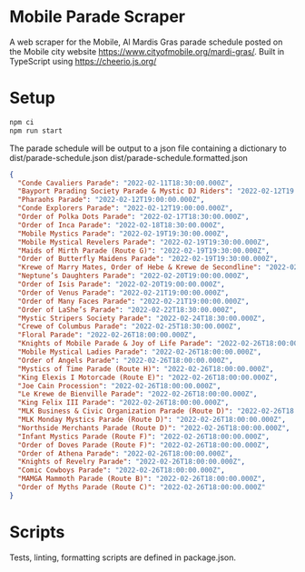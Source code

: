 # Mobile Parade Scraper

A web scraper for the Mobile, Al Mardis Gras parade schedule posted on the
Mobile city website https://www.cityofmobile.org/mardi-gras/. Built in
TypeScript using https://cheerio.js.org/

# Setup

```bash
npm ci
npm run start
```

The parade schedule will be output to a json file containing a dictionary to
dist/parade-schedule.json
dist/parade-schedule.formatted.json

```json
{
  "Conde Cavaliers Parade": "2022-02-11T18:30:00.000Z",
  "Bayport Parading Society Parade & Mystic DJ Riders": "2022-02-12T19:00:00.000Z",
  "Pharaohs Parade": "2022-02-12T19:00:00.000Z",
  "Conde Explorers Parade": "2022-02-12T19:00:00.000Z",
  "Order of Polka Dots Parade": "2022-02-17T18:30:00.000Z",
  "Order of Inca Parade": "2022-02-18T18:30:00.000Z",
  "Mobile Mystics Parade": "2022-02-19T19:30:00.000Z",
  "Mobile Mystical Revelers Parade": "2022-02-19T19:30:00.000Z",
  "Maids of Mirth Parade (Route G)": "2022-02-19T19:30:00.000Z",
  "Order of Butterfly Maidens Parade": "2022-02-19T19:30:00.000Z",
  "Krewe of Marry Mates, Order of Hebe & Krewe de Secondline": "2022-02-19T19:30:00.000Z",
  "Neptune’s Daughters Parade": "2022-02-20T19:00:00.000Z",
  "Order of Isis Parade": "2022-02-20T19:00:00.000Z",
  "Order of Venus Parade": "2022-02-21T19:00:00.000Z",
  "Order of Many Faces Parade": "2022-02-21T19:00:00.000Z",
  "Order of LaShe’s Parade": "2022-02-22T18:30:00.000Z",
  "Mystic Stripers Society Parade": "2022-02-24T18:30:00.000Z",
  "Crewe of Columbus Parade": "2022-02-25T18:30:00.000Z",
  "Floral Parade": "2022-02-26T18:00:00.000Z",
  "Knights of Mobile Parade & Joy of Life Parade": "2022-02-26T18:00:00.000Z",
  "Mobile Mystical Ladies Parade": "2022-02-26T18:00:00.000Z",
  "Order of Angels Parade": "2022-02-26T18:00:00.000Z",
  "Mystics of Time Parade (Route H)": "2022-02-26T18:00:00.000Z",
  "King Elexis I Motorcade (Route E)": "2022-02-26T18:00:00.000Z",
  "Joe Cain Procession": "2022-02-26T18:00:00.000Z",
  "Le Krewe de Bienville Parade": "2022-02-26T18:00:00.000Z",
  "King Felix III Parade": "2022-02-26T18:00:00.000Z",
  "MLK Business & Civic Organization Parade (Route D)": "2022-02-26T18:00:00.000Z",
  "MLK Monday Mystics Parade (Route D)": "2022-02-26T18:00:00.000Z",
  "Northside Merchants Parade (Route D)": "2022-02-26T18:00:00.000Z",
  "Infant Mystics Parade (Route F)": "2022-02-26T18:00:00.000Z",
  "Order of Doves Parade (Route F)": "2022-02-26T18:00:00.000Z",
  "Order of Athena Parade": "2022-02-26T18:00:00.000Z",
  "Knights of Revelry Parade": "2022-02-26T18:00:00.000Z",
  "Comic Cowboys Parade": "2022-02-26T18:00:00.000Z",
  "MAMGA Mammoth Parade (Route B)": "2022-02-26T18:00:00.000Z",
  "Order of Myths Parade (Route C)": "2022-02-26T18:00:00.000Z"
}
```

# Scripts

Tests, linting, formatting scripts are defined in package.json.
